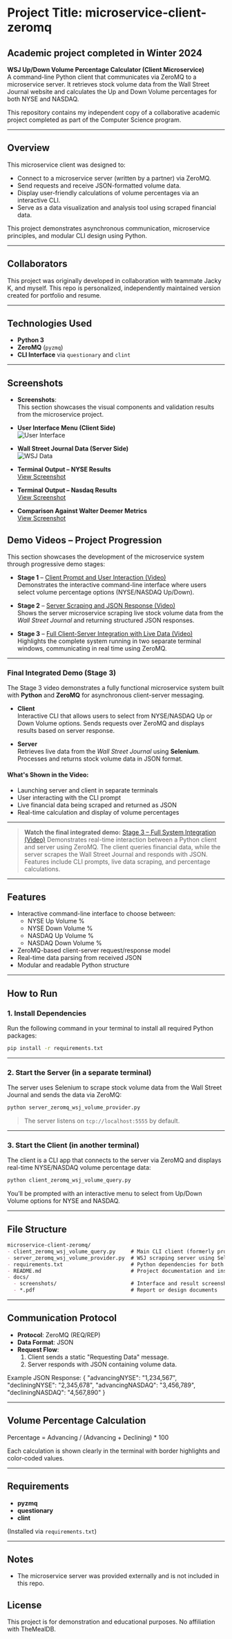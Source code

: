 # Project Title: microservice-client-zeromq

## Academic project completed in Winter 2024

**WSJ Up/Down Volume Percentage Calculator (Client Microservice)**  
A command-line Python client that communicates via ZeroMQ to a microservice server. It retrieves stock volume data from the Wall Street Journal website and calculates the Up and Down Volume percentages for both NYSE and NASDAQ.

This repository contains my independent copy of a collaborative academic project completed as part of the
Computer Science program.

---

## Overview

This microservice client was designed to:

- Connect to a microservice server (written by a partner) via ZeroMQ.
- Send requests and receive JSON-formatted volume data.
- Display user-friendly calculations of volume percentages via an interactive CLI.
- Serve as a data visualization and analysis tool using scraped financial data.

This project demonstrates asynchronous communication, microservice principles, and modular CLI design using Python.

---

## Collaborators

This project was originally developed in collaboration with teammate Jacky K, and myself. This repo is
personalized, independently maintained version created for portfolio and resume.

---

## Technologies Used

- **Python 3**
- **ZeroMQ** (`pyzmq`)
- **CLI Interface** via `questionary` and `clint`

---

## Screenshots

- **Screenshots**:  
This section showcases the visual components and validation results from the microservice project.

- **User Interface Menu (Client Side)**  
  ![User Interface](docs/screenshots/assign_12_User_interface_menu_(from_client_side)_070725_v01.png)

- **Wall Street Journal Data (Server Side)**  
  ![WSJ Data](docs/screenshots/assign_12_Wall_Street_Journal_data_(from_server_side)_070725_v02.png)

- **Terminal Output – NYSE Results**  
  [View Screenshot](docs/screenshots/assign_12_Terminal_output_showing_results_NYSE_070725_v03.png)

- **Terminal Output – Nasdaq Results**  
  [View Screenshot](docs/screenshots/assign_12_Terminal_output_showing_results_Nasdaq_070725_v04.png)

- **Comparison Against Walter Deemer Metrics**  
  [View Screenshot](docs/screenshots/assign_12_Output_comparison_against_Walter_Deemer_metrics_070725_v05.png)

## Demo Videos – Project Progression

This section showcases the development of the microservice system through progressive demo stages:

- **Stage 1** – [Client Prompt and User Interaction (Video)](https://youtu.be/yz9epsfDPJQ)  
  Demonstrates the interactive command-line interface where users select volume percentage options (NYSE/NASDAQ Up/Down).

- **Stage 2** – [Server Scraping and JSON Response (Video)](https://youtu.be/Yt8J8iD2Uoo)  
  Shows the server microservice scraping live stock volume data from the *Wall Street Journal* and returning structured JSON responses.

- **Stage 3** – [Full Client-Server Integration with Live Data (Video)](https://youtu.be/7M-taMOrDU0)  
  Highlights the complete system running in two separate terminal windows, communicating in real time using ZeroMQ.

---

### Final Integrated Demo (Stage 3)

The Stage 3 video demonstrates a fully functional microservice system built with **Python** and **ZeroMQ** for asynchronous client-server messaging.

- **Client**  
  Interactive CLI that allows users to select from NYSE/NASDAQ Up or Down Volume options. Sends requests over ZeroMQ and displays results based on server response.

- **Server**  
  Retrieves live data from the *Wall Street Journal* using **Selenium**. Processes and returns stock volume data in JSON format.

#### What's Shown in the Video:
- Launching server and client in separate terminals  
- User interacting with the CLI prompt  
- Live financial data being scraped and returned as JSON  
- Real-time calculation and display of volume percentages

---

> **Watch the final integrated demo:** [Stage 3 – Full System Integration (Video)](https://youtu.be/7M-taMOrDU0)
Demonstrates real-time interaction between a Python client and server using ZeroMQ. The client queries financial data, while the server scrapes the Wall Street Journal and responds with JSON. Features include CLI prompts, live data scraping, and percentage calculations.
---

## Features

- Interactive command-line interface to choose between:
  - NYSE Up Volume %
  - NYSE Down Volume %
  - NASDAQ Up Volume %
  - NASDAQ Down Volume %
- ZeroMQ-based client-server request/response model
- Real-time data parsing from received JSON
- Modular and readable Python structure

---

## How to Run

### 1. Install Dependencies

Run the following command in your terminal to install all required Python packages:

```bash
pip install -r requirements.txt
```

---

### 2. Start the Server (in a separate terminal)

The server uses Selenium to scrape stock volume data from the Wall Street Journal and sends the data via ZeroMQ:

```bash
python server_zeromq_wsj_volume_provider.py
```

> The server listens on `tcp://localhost:5555` by default.

---

### 3. Start the Client (in another terminal)

The client is a CLI app that connects to the server via ZeroMQ and displays real-time NYSE/NASDAQ volume percentage data:

```bash
python client_zeromq_wsj_volume_query.py
```

You’ll be prompted with an interactive menu to select from Up/Down Volume options for NYSE and NASDAQ.

---

## File Structure

```markdown
microservice-client-zeromq/
- client_zeromq_wsj_volume_query.py     # Main CLI client (formerly prompt_030824_v03.py)
- server_zeromq_wsj_volume_provider.py  # WSJ scraping server using Selenium
- requirements.txt                      # Python dependencies for both client and server
- README.md                             # Project documentation and instructions
- docs/
  - screenshots/                        # Interface and result screenshots (for README and report)
  - *.pdf                               # Report or design documents
```

---

## Communication Protocol

- **Protocol**: ZeroMQ (REQ/REP)
- **Data Format**: JSON
- **Request Flow**:
  1. Client sends a static "Requesting Data" message.
  2. Server responds with JSON containing volume data.

Example JSON Response:
{
  "advancingNYSE": "1,234,567",
  "decliningNYSE": "2,345,678",
  "advancingNASDAQ": "3,456,789",
  "decliningNASDAQ": "4,567,890"
}

---

## Volume Percentage Calculation

Percentage = Advancing / (Advancing + Declining) * 100

Each calculation is shown clearly in the terminal with border highlights and color-coded values.

---

## Requirements

- **pyzmq**
- **questionary**
- **clint**

(Installed via `requirements.txt`)

---

## Notes

- The microservice server was provided externally and is not included in this repo.

## License

This project is for demonstration and educational purposes. No affiliation with TheMealDB.
